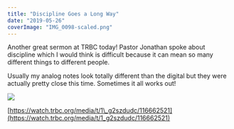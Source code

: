 ```yaml
---
title: "Discipline Goes a Long Way"
date: "2019-05-26"
coverImage: "IMG_0098-scaled.png"
---
```


Another great sermon at TRBC today! Pastor Jonathan spoke about discipline which I would think is difficult because it can mean so many different things to different people. 

Usually my analog notes look totally different than the digital but they were actually pretty close this time. Sometimes it all works out!

![](https://i0.wp.com/sketchysermons.com/wp-content/uploads/2019/12/IMG_5466-scaled.jpeg?fit=580%2C455&ssl=1)

[https://watch.trbc.org/media/t/1\_g2szdudc/116662521](https://watch.trbc.org/media/t/1_g2szdudc/116662521)
